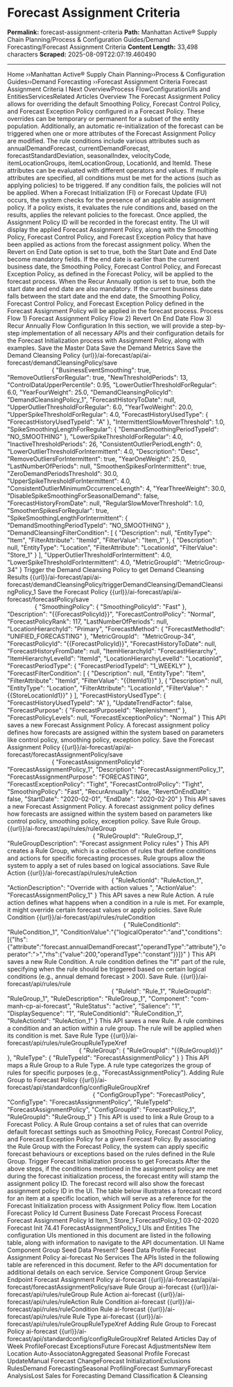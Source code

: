 # Forecast Assignment Criteria

**Permalink:** forecast-assignment-criteria
**Path:** Manhattan Active® Supply Chain Planning/Process &amp; Configuration Guides/Demand Forecasting/Forecast Assignment Criteria
**Content Length:** 33,498 characters
**Scraped:** 2025-08-09T22:07:19.460490

---

Home ››Manhattan Active® Supply Chain Planning››Process & Configuration Guides››Demand Forecasting ››Forecast Assignment Criteria Forecast Assignment Criteria I Next OverviewProcess FlowConfigurationUIs and EntitiesServicesRelated Articles Overview The Forecast Assignment Policy allows for overriding the default Smoothing Policy, Forecast Control Policy, and Forecast Exception Policy configured in a Forecast Policy. These overrides can be temporary or permanent for a subset of the entity population. Additionally, an automatic re-initialization of the forecast can be triggered when one or more attributes of the Forecast Assignment Policy are modified. The rule conditions include various attributes such as annualDemandForecast, currentDemandForecast, forecastStandardDeviation, seasonalIndex, velocityCode, itemLocationGroups, itemLocationGroup, LocationId, and ItemId. These attributes can be evaluated with different operators and values. If multiple attributes are specified, all conditions must be met for the actions (such as applying policies) to be triggered. If any condition fails, the policies will not be applied. When a Forecast Initialization (FI) or Forecast Update (FU) occurs, the system checks for the presence of an applicable assignment policy. If a policy exists, it evaluates the rule conditions and, based on the results, applies the relevant policies to the forecast. Once applied, the Assignment Policy ID will be recorded in the forecast entity. The UI will display the applied Forecast Assignment Policy, along with the Smoothing Policy, Forecast Control Policy, and Forecast Exception Policy that have been applied as actions from the forecast assignment policy. When the Revert on End Date option is set to true, both the Start Date and End Date become mandatory fields. If the end date is earlier than the current business date, the Smoothing Policy, Forecast Control Policy, and Forecast Exception Policy, as defined in the Forecast Policy, will be applied to the forecast process. When the Recur Annually option is set to true, both the start date and end date are also mandatory. If the current business date falls between the start date and the end date, the Smoothing Policy, Forecast Control Policy, and Forecast Exception Policy defined in the Forecast Assignment Policy will be applied in the forecast process. Process Flow 1) Forecast Assignment Policy Flow 2) Revert On End Date Flow 3) Recur Annually Flow Configuration In this section, we will provide a step-by-step implementation of all necessary APIs and their configuration details for the Forecast Initialization process with Assignment Policy, along with examples. Save the Master Data Save the Demand Metrics Save the Demand Cleansing Policy {url}}/ai-forecast/api/ai-forecast/demandCleansingPolicy/save                                                                                         { "BusinessEventSmoothing": true, "RemoveOutliersForRegular": true, "NewThresholdPeriods": 13, "ControlDataUpperPercentile": 0.95, "LowerOutlierThresholdForRegular": 6.0, "YearFourWeight": 25.0, "DemandCleansingPolicyId": "DemandCleansingPolicy_1", "ForecastHistoryToDate": null, "UpperOutlierThresholdForRegular": 6.0, "YearTwoWeight": 20.0, "UpperSpikeThresholdForRegular": 4.0, "ForecastHistoryUsedType": { "ForecastHistoryUsedTypeId": "A" }, "IntermittentSlowMoverThreshold": 1.0, "SpikeSmoothingLengthForRegular": { "DemandSmoothingPeriodTypeId": "NO_SMOOTHING" }, "LowerSpikeThresholdForRegular": 4.0, "InactiveThresholdPeriods": 26, "ConsistentOutlierPeriodLength": 0, "LowerOutlierThresholdForIntermittent": 4.0, "Description": "Desc", "RemoveOutliersForIntermittent": true, "YearOneWeight": 25.0, "LastNumberOfPeriods": null, "SmoothenSpikesForIntermittent": true, "ZeroDemandPeriodsThreshold": 30.0, "UpperSpikeThresholdForIntermittent": 4.0, "ConsistentOutlierMinimumOccurrenceLength": 4, "YearThreeWeight": 30.0, "DisableSpikeSmoothingForSeasonalDemand": false, "ForecastHistoryFromDate": null, "RegularSlowMoverThreshold": 1.0, "SmoothenSpikesForRegular": true, "SpikeSmoothingLengthForIntermittent": { "DemandSmoothingPeriodTypeId": "NO_SMOOTHING" }, "DemandCleansingFilterCondition": [ { "Description": null, "EntityType": "Item", "FilterAttribute": "ItemId", "FilterValue": "Item_1" }, { "Description": null, "EntityType": "Location", "FilterAttribute": "LocationId", "FilterValue": "Store_1" } ], "UpperOutlierThresholdForIntermittent": 4.0, "LowerSpikeThresholdForIntermittent": 4.0, "MetricGroupId": "MetricGroup-34" } Trigger the Demand Cleansing Policy to get Demand Cleansing Results {{url}}/ai-forecast/api/ai-forecast/demandCleansingPolicy/triggerDemandCleansing/DemandCleansingPolicy_1 Save the Forecast Policy {{url}}/ai-forecast/api/ai-forecast/forecastPolicy/save                                                                                                { "SmoothingPolicy": { "SmoothingPolicyId": "Fast" }, "Description": "{{ForecastPolicyId}}", "ForecastControlPolicy": "Normal", "ForecastPolicyRank": 117, "LastNumberOfPeriods": null, "LocationHierarchyId": "Primary", "ForecastMethod": { "ForecastMethodId": "UNIFIED_FORECASTING" }, "MetricGroupId":  "MetricGroup-34", "ForecastPolicyId": "{{ForecastPolicyId}}", "ForecastHistoryToDate": null, "ForecastHistoryFromDate": null, "ItemHierarchyId": "ForecastHierarchy", "ItemHierarchyLevelId": "ItemId", "LocationHierarchyLevelId": "LocationId", "ForecastPeriodType": { "ForecastPeriodTypeId": "1_WEEKLY" }, "ForecastFilterCondition": [ { "Description": null, "EntityType": "Item", "FilterAttribute": "ItemId", "FilterValue": "{{ItemId1}}" }, { "Description": null, "EntityType": "Location", "FilterAttribute": "LocationId", "FilterValue": "{{StoreLocationId1}}" } ], "ForecastHistoryUsedType": { "ForecastHistoryUsedTypeId": "A" }, "UpdateTrendFactor": false, "ForecastPurpose": { "ForecastPurposeId": "Replenishment" }, "ForecastPolicyLevels": null, "ForecastExceptionPolicy": "Normal" } This API saves a new Forecast Assignment Policy. A forecast assignment policy defines how forecasts are assigned within the system based on parameters like control policy, smoothing policy, exception policy. Save the Forecast Assignment Policy {{url}}/ai-forecast/api/ai-forecast/forecastAssignmentPolicy/save                                                                                      { "ForecastAssignmentPolicyId": "ForecastAssignmentPolicy_1", "Description": "ForecastAssignmentPolicy_1", "ForecastAssignmentPurpose": "FORECASTING", "ForecastExceptionPolicy": "Tight", "ForecastControlPolicy": "Tight", "SmoothingPolicy": "Fast", "RecurAnnually": false, "RevertOnEndDate": false, "StartDate": "2020-02-01", "EndDate": "2020-02-20" } This API saves a new Forecast Assignment Policy. A forecast assignment policy defines how forecasts are assigned within the system based on parameters like control policy, smoothing policy, exception policy. Save Rule Group. {{url}}/ai-forecast/api/rules/ruleGroup                                                                                                                  { "RuleGroupId": "RuleGroup_1", "RuleGroupDescription": "Forecast assignment Policy rules" } This API creates a Rule Group, which is a collection of rules that define conditions and actions for specific forecasting processes. Rule groups allow the system to apply a set of rules based on logical associations. Save Rule Action {{url}}/ai-forecast/api/rules/ruleAction                                                                                                                  { "RuleActionId": "RuleAction_1", "ActionDescription": "Override with action values ", "ActionValue": "ForecastAssignmentPolicy_1" } This API saves a new Rule Action. A rule action defines what happens when a condition in a rule is met. For example, it might override certain forecast values or apply policies. Save Rule Condition {{url}}/ai-forecast/api/rules/ruleCondition                                                                                                             { "RuleConditionId": "RuleCondition_1", "ConditionValue":"{\"logicalOperator\":\"and\",\"conditions\":[{\"lhs\":{\"attribute\":\"forecast.annualDemandForecast\",\"operandType\":\"attribute\"},\"operator\":\">\",\"rhs\":{\"value\":200,\"operandType\":\"constant\"}}]}" } This API saves a new Rule Condition. A rule condition defines the "if" part of the rule, specifying when the rule should be triggered based on certain logical conditions (e.g., annual demand forecast > 200). Save Rule. {{url}}/ai-forecast/api/rules/rule                                                                                                                                                        { "RuleId": "Rule_1", "RuleGroupId": "RuleGroup_1", "RuleDescription": "RuleGroup_1", "Component": "com-manh-cp-ai-forecast", "RuleStatus": "active", "Salience": "1", "DisplaySequence": "1", "RuleConditionId": "RuleCondition_1", "RuleActionId": "RuleAction_1" } This API saves a new Rule. A rule combines a condition and an action within a rule group. The rule will be applied when its condition is met. Save Rule Type {{url}}/ai-forecast/api/rules/ruleGroupRuleTypeXref                                                                                                    { "RuleGroup": { "RuleGroupId": "{{RuleGroupId}}" }, "RuleType": { "RuleTypeId": "ForecastAssignmentPolicy" } } This API maps a Rule Group to a Rule Type. A rule type categorizes the group of rules for specific purposes (e.g., "ForecastAssignmentPolicy"). Adding Rule Group to Forecast Policy {{url}}/ai-forecast/api/standardconfig/configRuleGroupXref                                                                                               { "ConfigGroupType": "ForecastPolicy", "ConfigType": "ForecastAssignmentPolicy", "RuleTypeId": "ForecastAssignmentPolicy", "ConfigGroupId": "ForecastPolicy_1", "RuleGroupId": "RuleGroup_1" } This API is used to link a Rule Group to a Forecast Policy. A Rule Group contains a set of rules that can override default forecast settings such as Smoothing Policy, Forecast Control Policy, and Forecast Exception Policy for a given Forecast Policy. By associating the Rule Group with the Forecast Policy, the system can apply specific forecast behaviours or exceptions based on the rules defined in the Rule Group. Trigger Forecast Initialization process to get Forecasts After the above steps, if the conditions mentioned in the assignment policy are met during the forecast initialization process, the forecast entity will stamp the assignment policy ID. The forecast record will also show the forecast assignment policy ID in the UI. The table below illustrates a forecast record for an item at a specific location, which will serve as a reference for the Forecast Initialization process with Assignment Policy flow. Item Location Forecast Policy Id Current Business Date Forecast Process Forecast Forecast Assignment Policy Id Item_1 Store_1 ForecastPolicy_1 03-02-2020 Forecast Init 74.41 ForecastAssignmentPolicy_1 UIs and Entities The configuration UIs mentioned in this document are listed in the following table, along with information to navigate to the API documentation. UI Name Component Group Seed Data Present? Seed Data Profile Forecast Assignment Policy ai-forecast No Services The APIs listed in the following table are referenced in this document. Refer to the API documentation for additional details on each service. Service Component Group Service Endpoint Forecast Assignment Policy ai-forecast {{url}}/ai-forecast/api/ai-forecast/forecastAssignmentPolicy/save Rule Group ai-forecast {{url}}/ai-forecast/api/rules/ruleGroup Rule Action ai-forecast {{url}}/ai-forecast/api/rules/ruleAction Rule Condition ai-forecast {{url}}/ai-forecast/api/rules/ruleCondition Rule ai-forecast {{url}}/ai-forecast/api/rules/rule Rule Type ai-forecast {{url}}/ai-forecast/api/rules/ruleGroupRuleTypeXref Adding Rule Group to Forecast Policy ai-forecast {{url}}/ai-forecast/api/standardconfig/configRuleGroupXref Related Articles Day of Week ProfileForecast ExceptionsFuture Forecast AdjustmentsNew Item Location Auto-AssociatonAggregated Seasonal Profile Forecast UpdateManual Forecast ChangeForecast InitializationExclusions RulesDemand ForecastingSeasonal ProfilingForecast SummaryForecast AnalysisLost Sales for Forecasting Demand Classification & Cleansing